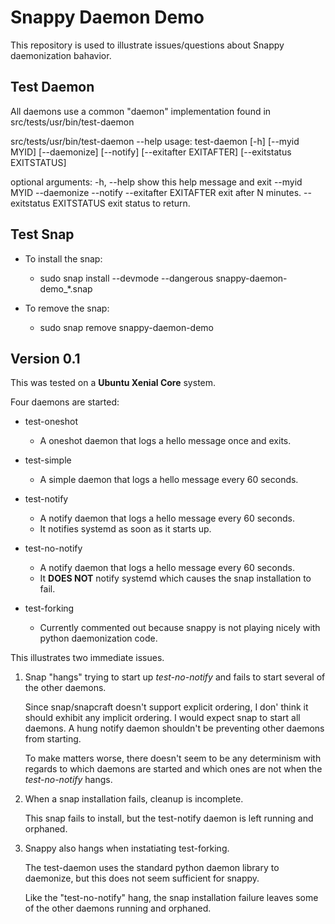 # Snappy Daemon Demo #

This repository is used to illustrate issues/questions about Snappy daemonization bahavior.

## Test Daemon ##

All daemons use a common "daemon" implementation found in src/tests/usr/bin/test-daemon

src/tests/usr/bin/test-daemon --help
usage: test-daemon [-h] [--myid MYID] [--daemonize] [--notify]
                   [--exitafter EXITAFTER] [--exitstatus EXITSTATUS]

optional arguments:
  -h, --help            show this help message and exit
  --myid MYID
  --daemonize
  --notify
  --exitafter EXITAFTER
                        exit after N minutes.
  --exitstatus EXITSTATUS
                        exit status to return.

## Test Snap ##

* To install the snap:
  * sudo snap install --devmode --dangerous snappy-daemon-demo_*.snap

* To remove the snap:
  * sudo snap remove snappy-daemon-demo

## Version 0.1 ##

This was tested on a **Ubuntu Xenial Core** system.

Four daemons are started:

* test-oneshot
  * A oneshot daemon that logs a hello message once and exits.

* test-simple
  * A simple daemon that logs a hello message every 60 seconds.

* test-notify
  * A notify daemon that logs a hello message every 60 seconds.
  * It notifies systemd as soon as it starts up.

* test-no-notify
  * A notify daemon that logs a hello message every 60 seconds.
  * It **DOES NOT** notify systemd which causes the snap installation to fail.

* test-forking
  * Currently commented out because snappy is not playing nicely with python daemonization code.

This illustrates two immediate issues.

1. Snap "hangs" trying to start up *test-no-notify* and fails to start several of the other daemons.

   Since snap/snapcraft doesn't support explicit ordering, I don' think it should exhibit any implicit ordering.  I would expect snap to start all daemons.  A hung notify daemon shouldn't be preventing other daemons from starting.

   To make matters worse, there doesn't seem to be any determinism with regards to which daemons are started and which ones are not when the *test-no-notify* hangs.

2. When a snap installation fails, cleanup is incomplete.

   This snap fails to install, but the test-notify daemon is left running and orphaned.

3. Snappy also hangs when instatiating test-forking.

   The test-daemon uses the standard python daemon library to daemonize, but this does not seem sufficient for snappy.

   Like the "test-no-notify" hang, the snap installation failure leaves some of the other daemons running and orphaned.